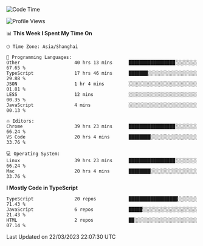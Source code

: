 <!--START_SECTION:waka-->
![Code Time](http://img.shields.io/badge/Code%20Time-4%2C088%20hrs%2026%20mins-blue)

![Profile Views](http://img.shields.io/badge/Profile%20Views-1-blue)

📊 **This Week I Spent My Time On** 

```text
🕑︎ Time Zone: Asia/Shanghai

💬 Programming Languages: 
Other                    40 hrs 13 mins      █████████████████░░░░░░░░   67.65 % 
TypeScript               17 hrs 46 mins      ███████░░░░░░░░░░░░░░░░░░   29.88 % 
JSON                     1 hr 4 mins         ░░░░░░░░░░░░░░░░░░░░░░░░░   01.81 % 
LESS                     12 mins             ░░░░░░░░░░░░░░░░░░░░░░░░░   00.35 % 
JavaScript               4 mins              ░░░░░░░░░░░░░░░░░░░░░░░░░   00.13 % 

🔥 Editors: 
Chrome                   39 hrs 23 mins      █████████████████░░░░░░░░   66.24 % 
VS Code                  20 hrs 4 mins       ████████░░░░░░░░░░░░░░░░░   33.76 % 

💻 Operating System: 
Linux                    39 hrs 23 mins      █████████████████░░░░░░░░   66.24 % 
Mac                      20 hrs 4 mins       ████████░░░░░░░░░░░░░░░░░   33.76 % 
```

**I Mostly Code in TypeScript** 

```text
TypeScript               20 repos            ██████████████████░░░░░░░   71.43 % 
JavaScript               6 repos             █████░░░░░░░░░░░░░░░░░░░░   21.43 % 
HTML                     2 repos             ██░░░░░░░░░░░░░░░░░░░░░░░   07.14 % 
```




 Last Updated on 22/03/2023 22:07:30 UTC
<!--END_SECTION:waka-->
